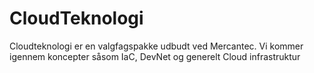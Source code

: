 # CloudTeknologi
Cloudteknologi er en valgfagspakke udbudt ved Mercantec. Vi kommer igennem koncepter såsom IaC, DevNet og generelt Cloud infrastruktur
